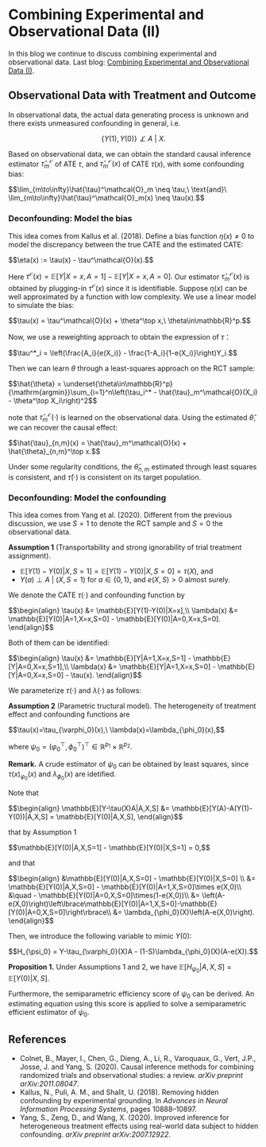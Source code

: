 # Combining Experimental and Observational Data (II)
In this blog we continue to discuss combining experimental and observational data. Last blog: [Combining Experimental and Observational Data (I)](https://jurrivhleon.github.io/2023/07/12/RCT-and-obs.html).

## Observational Data with Treatment and Outcome
In observational data, the actual data generating process is unknown and there exists unmeasured confounding in general, i.e.

$$\lbrace Y(1),Y(0)\rbrace\not\perp A\ |\ X.$$

Based on observational data, we can obtain the standard causal inference estimator $\hat{\tau}^{\mathcal{O}}_m$ of ATE $\tau,$ and $\hat{\tau}^{\mathcal{O}}_m(x)$ of CATE $\tau(x),$ with some confounding bias:
<p>
  $$\lim_{m\to\infty}\hat{\tau}^\mathcal{O}_m \neq \tau,\ \text{and}\ \lim_{m\to\infty}\hat{\tau}^\mathcal{O}_m(x) \neq \tau(x).$$
</p>

### Deconfounding: Model the bias
This idea comes from Kallus et al. (2018). Define a bias function $\eta(x)\neq 0$ to model the discrepancy between the true CATE and the estimated CATE:
<p>
  $$\eta(x) := \tau(x) - \tau^\mathcal{O}(x).$$
</p>

Here $\tau^{\mathcal{O}}(x) = \mathbb{E}[Y\vert X=x,A=1] - \mathbb{E}[Y\vert X=x,A=0].$ Our estimator $\hat{\tau}^\mathcal{O}_m(x)$ is obtained by plugging-in $\tau^{\mathcal{O}}(x)$ since it is identifiable.  Suppose $\eta(x)$ can be well approximated by a function with low complexity. We use a linear model to simulate the bias:
<p>
  $$\tau(x) = \tau^\mathcal{O}(x) + \theta^\top x,\ \theta\in\mathbb{R}^p.$$
</p>

Now, we use a reweighting approach to obtain the expression of $\tau$：
<p>
  $$\tau^*_i = \left(\frac{A_i}{e(X_i)} - \frac{1-A_i}{1-e(X_i)}\right)Y_i.$$
</p>

Then we can learn $\theta$ through a least-squares approach on the RCT sample:
<p>
  $$\hat{\theta} = \underset{\theta\in\mathbb{R}^p}{\mathrm{argmin}}\sum_{i=1}^n\left(\tau_i^* - \hat{\tau}_m^\mathcal{O}(X_i) - \theta^\top X_i\right)^2$$
</p>

note that $\hat{\tau}_m^\mathcal{O}(\cdot)$ is learned on the observational data. Using the estimated $\hat{\theta},$ we can recover the causal effect:
<p>
  $$\hat{\tau}_{n,m}(x) = \hat{\tau}_m^\mathcal{O}(x) + \hat{\theta}_{n,m}^\top x.$$
</p>

Under some regularity conditions, the $\hat{\theta}_{n,m}$ estimated through least squares is consistent, and $\hat{\tau}(\cdot)$ is consistent on its target population.

### Deconfounding: Model the confounding
This idea comes from Yang et al. (2020). Different from the previous discussion, we use $S=1$ to denote the RCT sample and $S=0$ the observational data.

**Assumption 1** (Transportability and strong ignorability of trial treatment assignment). 
+ $\mathbb{E}[Y(1)-Y(0)\vert X,S=1] = \mathbb{E}[Y(1) - Y(0)\vert X,S=0] = \tau(X),$ and
+ $Y(a)\perp A\ \vert\ (X,S=1)\ \text{for}\ a\in\lbrace 0,1\rbrace,$ and $e(X,S)>0$ almost surely.

We denote the CATE $\tau(\cdot)$ and confounding function by
<p>
  $$\begin{align}
  \tau(x) &= \mathbb{E}[Y(1)-Y(0)|X=x],\\
  \lambda(x) &= \mathbb{E}[Y(0)|A=1,X=x,S=0] - \mathbb{E}[Y(0)|A=0,X=x,S=0].
  \end{align}$$
</p>

Both of them can be identified:
<p>
  $$\begin{align}
  \tau(x) &= \mathbb{E}[Y|A=1,X=x,S=1] - \mathbb{E}[Y|A=0,X=x,S=1],\\
  \lambda(x) &= \mathbb{E}[Y|A=1,X=x,S=0] - \mathbb{E}[Y|A=0,X=x,S=0] - \tau(x).
  \end{align}$$
</p>


We parameterize $\tau(\cdot)$ and $\lambda(\cdot)$ as follows:

**Assumption 2** (Parametric tructural model). The heterogeneity of treatment effect and confounding functions are
<p>$$\tau(x)=\tau_{\varphi_0}(x),\ \lambda(x)=\lambda_{\phi_0}(x),$$</p>

where $\psi_0 = (\varphi_0^\top,\phi_0^\top)^\top\in\mathbb{R}^{p_1}\times\mathbb{R}^{p_2}.$

**Remark.** A crude estimator of $\psi_0$ can be obtained by least squares, since $\tau(x)_ {\varphi_ 0}(x)$ and $\lambda_ {\phi_ 0}(x)$ are idetified.

Note that
<p>
  $$\begin{align}
  \mathbb{E}[Y-\tau(X)A|A,X,S] &= \mathbb{E}[Y(A)-A(Y(1)-Y(0))|A,X,S] = \mathbb{E}[Y(0)|A,X,S],
  \end{align}$$
</p>

that by Assumption 1
<p>
  $$\mathbb{E}[Y(0)|A,X,S=1] - \mathbb{E}[Y(0)|X,S=1] = 0,$$
</p>

and that
<p>
  $$\begin{align}
  &\mathbb{E}[Y(0)|A,X,S=0] - \mathbb{E}[Y(0)|X,S=0] \\
  &= \mathbb{E}[Y(0)|A,X,S=0] - \mathbb{E}[Y(0)|A=1,X,S=0]\times e(X,0)\\
  &\quad - \mathbb{E}[Y(0)|A=0,X,S=0]\times(1-e(X,0))\\
  &= \left(A-e(X,0)\right)\left\lbrace\mathbb{E}[Y(0)|A=1,X,S=0]-\mathbb{E}[Y(0)|A=0,X,S=0]\right\rbrace\\
  &= \lambda_{\phi_0}(X)\left(A-e(X,0)\right).
  \end{align}$$
</p>

Then, we introduce the following variable to mimic $Y(0):$
<p>
  $$H_{\psi_0} = Y-\tau_{\varphi_0}(X)A - (1-S)\lambda_{\phi_0}(X)(A-e(X)).$$
</p>

**Proposition 1.** Under Assumptions 1 and 2, we have $\mathbb{E}[H_{\psi_0}\vert A,X,S] = \mathbb{E}[Y(0)\vert X,S].$

Furthermore, the semiparametric efficiency score of $\psi_0$ can be derived. An estimating equation using this score is applied to solve a semiparametric efficient estimator of $\psi_0.$


## References
+ Colnet, B., Mayer, I., Chen, G., Dieng, A., Li, R., Varoquaux, G., Vert, J.P., Josse, J. and Yang, S. (2020). Causal inference methods for combining randomized trials and observational studies: a review. *arXiv preprint arXiv:2011.08047*.
+ Kallus, N., Puli, A. M., and Shalit, U. (2018). Removing hidden confounding by experimental grounding. In *Advances in Neural Information Processing Systems*, pages 10888–10897.
+ Yang, S., Zeng, D., and Wang, X. (2020). Improved inference for heterogeneous treatment effects using real-world data subject to hidden confounding. *arXiv preprint arXiv:2007.12922*.

